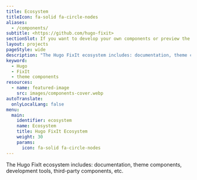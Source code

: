 ```yaml
---
title: Ecosystem
titleIcon: fa-solid fa-circle-nodes
aliases:
  - /components/
subtitle: <https://github.com/hugo-fixit>
sectionSlot: If you want to develop your own components or preview the effects of some of the above components, you might as well take a look at the following articles.
layout: projects
pageStyle: wide
description: "The Hugo FixIt ecosystem includes: documentation, theme components, development tools, third-party components, etc."
keyword:
  - Hugo
  - FixIt
  - theme components
resources:
  - name: featured-image
    src: images/components-cover.webp
autoTranslate:
  onlyLocalLang: false
menu:
  main:
    identifier: ecosystem
    name: Ecosystem
    title: Hugo FixIt Ecosystem
    weight: 30
    params:
      icon: fa-solid fa-circle-nodes
---
```


The Hugo FixIt ecosystem includes: documentation, theme components, development tools, third-party components, etc.
